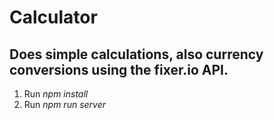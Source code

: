 # Calculator

## Does simple calculations, also currency conversions using the fixer.io API.

1.  Run _npm install_
2.  Run _npm run server_